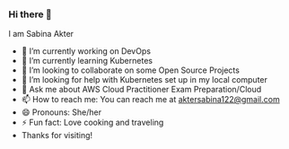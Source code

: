 ### Hi there 👋

I am Sabina Akter


- 🔭 I’m currently working on DevOps
- 🌱 I’m currently learning Kubernetes
- 👯 I’m looking to collaborate on some Open Source Projects
- 🤔 I’m looking for help with Kubernetes set up in my local computer
- 💬 Ask me about AWS Cloud Practitioner Exam Preparation/Cloud
- 📫 How to reach me: You can reach me at aktersabina122@gmail.com
- 😄 Pronouns: She/her
- ⚡ Fun fact: Love cooking and traveling
- Thanks for visiting!

